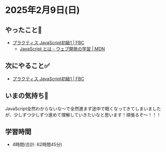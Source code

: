 # 2025年2月9日(日)

## やったこと📝
- [プラクティス JavaScript初級1 \| FBC](https://bootcamp.fjord.jp/practices/274)
  - [JavaScript とは \- ウェブ開発の学習 \| MDN](https://developer.mozilla.org/ja/docs/Learn_web_development/Core/Scripting/What_is_JavaScript)

## 次にやること✅
- [プラクティス JavaScript初級1 \| FBC](https://bootcamp.fjord.jp/practices/274)

## いまの気持ち🫶
JavaScript全然わからないな〜で全然進まず途中で眠くなってきてしまいましたが、少しずつ少しずつ進めて理解していきたいなと思います！頑張るぞ〜！！！

## 学習時間
- 4時間(合計: 62時間45分)
